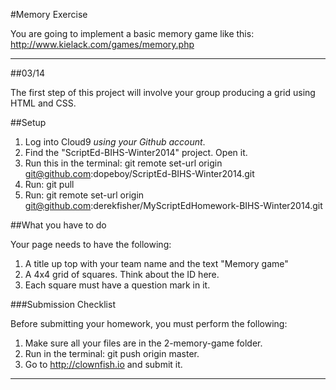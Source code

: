 #Memory Exercise

You are going to implement a basic memory game like this: http://www.kielack.com/games/memory.php

-----------------------

##03/14

The first step of this project will involve your group producing a grid using HTML and CSS.

##Setup

1. Log into Cloud9 *using your Github account*.
2. Find the "ScriptEd-BIHS-Winter2014" project. Open it.
3. Run this in the terminal: git remote set-url origin git@github.com:dopeboy/ScriptEd-BIHS-Winter2014.git
4. Run: git pull
5. Run: git remote set-url origin git@github.com:derekfisher/MyScriptEdHomework-BIHS-Winter2014.git

##What you have to do

Your page needs to have the following:

1. A title up top with your team name and the text "Memory game" 
2. A 4x4 grid of squares. Think about the ID here.
3. Each square must have a question mark in it.


###Submission Checklist

Before submitting your homework, you must perform the following:

1. Make sure all your files are in the 2-memory-game folder.
2. Run in the terminal: git push origin master.
3. Go to http://clownfish.io and submit it.
 
-----------------------
